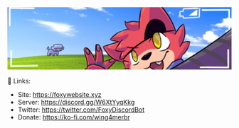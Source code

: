 <img src="https://github.com/FoxyTheBot/.github/blob/main/profile/foxy_profile-3-1.png">

🔗 Links:

- Site: https://foxywebsite.xyz
- Server: https://discord.gg/W6XtYyqKkg
- Twitter: https://twitter.com/FoxyDiscordBot
- Donate: https://ko-fi.com/wing4merbr
